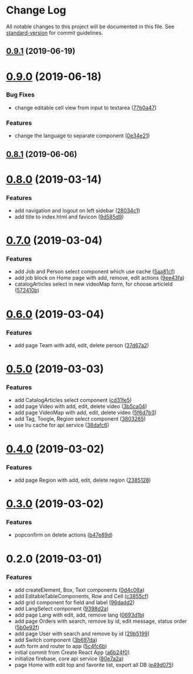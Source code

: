 # Change Log

All notable changes to this project will be documented in this file. See [standard-version](https://github.com/conventional-changelog/standard-version) for commit guidelines.

<a name="0.9.1"></a>
## [0.9.1](https://github.com/andriy-ilin/ukrainer.web/compare/v0.9.0...v0.9.1) (2019-06-19)



<a name="0.9.0"></a>
# [0.9.0](https://github.com/andriy-ilin/ukrainer.web/compare/v0.8.1...v0.9.0) (2019-06-18)


### Bug Fixes

* change editable cell view from input to textarea ([77b0a47](https://github.com/andriy-ilin/ukrainer.web/commit/77b0a47))


### Features

* change the language to separate component ([0e34e21](https://github.com/andriy-ilin/ukrainer.web/commit/0e34e21))



<a name="0.8.1"></a>
## [0.8.1](https://github.com/andriy-ilin/ukrainer.web/compare/v0.8.0...v0.8.1) (2019-06-06)



<a name="0.8.0"></a>
# [0.8.0](https://github.com/andriy-ilin/ukrainer.web/compare/v0.7.0...v0.8.0) (2019-03-14)


### Features

* add navigation and logout on left sidebar ([28034c1](https://github.com/andriy-ilin/ukrainer.web/commit/28034c1))
* add title to index.html and favicon ([9d585d9](https://github.com/andriy-ilin/ukrainer.web/commit/9d585d9))



<a name="0.7.0"></a>
# [0.7.0](https://github.com/andriy-ilin/ukrainer.web/compare/v0.6.0...v0.7.0) (2019-03-04)


### Features

* add Job and Person select component which use cache ([5aa81cf](https://github.com/andriy-ilin/ukrainer.web/commit/5aa81cf))
* add job block on Home page with add, remove, edit actions ([9ee43fa](https://github.com/andriy-ilin/ukrainer.web/commit/9ee43fa))
* catalogArticles select in new videoMap form, for choose articleId ([572410b](https://github.com/andriy-ilin/ukrainer.web/commit/572410b))



<a name="0.6.0"></a>
# [0.6.0](https://github.com/andriy-ilin/ukrainer.web/compare/v0.5.0...v0.6.0) (2019-03-04)


### Features

* add page Team with add, edit, delete person ([37d67a2](https://github.com/andriy-ilin/ukrainer.web/commit/37d67a2))



<a name="0.5.0"></a>
# [0.5.0](https://github.com/andriy-ilin/ukrainer.web/compare/v0.4.0...v0.5.0) (2019-03-03)


### Features

* add CatalogArticles select component ([cd31fe5](https://github.com/andriy-ilin/ukrainer.web/commit/cd31fe5))
* add page Video with add, edit, delete video ([3b5ca04](https://github.com/andriy-ilin/ukrainer.web/commit/3b5ca04))
* add page VideoMap with add, edit, delete video ([5f6d7b3](https://github.com/andriy-ilin/ukrainer.web/commit/5f6d7b3))
* add Tag, Toogle, Region select component ([3803265](https://github.com/andriy-ilin/ukrainer.web/commit/3803265))
* use lru cache for api service ([38dafc6](https://github.com/andriy-ilin/ukrainer.web/commit/38dafc6))



<a name="0.4.0"></a>
# [0.4.0](https://github.com/andriy-ilin/ukrainer.web/compare/v0.3.0...v0.4.0) (2019-03-02)


### Features

* add page Region with add, edit, delete region ([2385128](https://github.com/andriy-ilin/ukrainer.web/commit/2385128))



<a name="0.3.0"></a>
# [0.3.0](https://github.com/andriy-ilin/ukrainer.web/compare/v0.2.0...v0.3.0) (2019-03-02)


### Features

* popconfirm on delete actions ([b47e89d](https://github.com/andriy-ilin/ukrainer.web/commit/b47e89d))



<a name="0.2.0"></a>
# 0.2.0 (2019-03-01)


### Features

* add createElement, Box, Text components ([0d4c06a](https://github.com/andriy-ilin/ukrainer.web/commit/0d4c06a))
* add EditableTableComponents, Row and Cell ([c3855cf](https://github.com/andriy-ilin/ukrainer.web/commit/c3855cf))
* add grid component for field and label ([96dadd2](https://github.com/andriy-ilin/ukrainer.web/commit/96dadd2))
* add LangSelect component ([9398d2a](https://github.com/andriy-ilin/ukrainer.web/commit/9398d2a))
* add page Lang with edit, add, remove lang ([0693d1b](https://github.com/andriy-ilin/ukrainer.web/commit/0693d1b))
* add page Orders with search, remove by id, edit message, status order ([5b0e92f](https://github.com/andriy-ilin/ukrainer.web/commit/5b0e92f))
* add page User with search and remove by id ([29b5199](https://github.com/andriy-ilin/ukrainer.web/commit/29b5199))
* add Switch component ([3b697da](https://github.com/andriy-ilin/ukrainer.web/commit/3b697da))
* auth form and router to app ([5c4fc6b](https://github.com/andriy-ilin/ukrainer.web/commit/5c4fc6b))
* initial commit from Create React App ([a6b24f0](https://github.com/andriy-ilin/ukrainer.web/commit/a6b24f0))
* initialize firebase, core api service ([80e7a2a](https://github.com/andriy-ilin/ukrainer.web/commit/80e7a2a))
* page Home with edit top and favorite list, export all DB ([e49d075](https://github.com/andriy-ilin/ukrainer.web/commit/e49d075))
